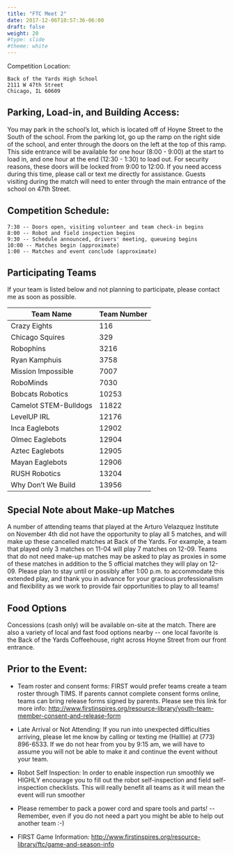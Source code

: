 ```yaml
---
title: "FTC Meet 2"
date: 2017-12-06T10:57:36-06:00
draft: false
weight: 20
#type: slide
#theme: white
---
```

Competition Location:

```text
Back of the Yards High School
2111 W 47th Street
Chicago, IL 60609
```

## Parking, Load-in, and Building Access:

You may park in the school’s lot, which is located off of Hoyne Street to the South of the school.  From the parking lot, go up the ramp on the right side of the school, and enter through the doors on the left at the top of this ramp.  This side entrance will be available for one hour (8:00 - 9:00) at the start to load in, and one hour at the end (12:30 - 1:30) to load out.  For security reasons, these doors will be locked from 9:00 to 12:00.  If you need access during this time, please call or text me directly for assistance.  Guests visiting during the match will need to enter through the main entrance of the school on 47th Street.

## Competition Schedule:

```text
7:30 -- Doors open, visiting volunteer and team check-in begins
8:00 -- Robot and field inspection begins
9:30 -- Schedule announced, drivers' meeting, queueing begins
10:00 -- Matches begin (approximate)
1:00 -- Matches and event conclude (approximate)
```

## Participating Teams

If your team is listed below and not planning to participate, please contact me as soon as possible.

| Team Name |   Team Number |
|-----------|---------------|
| Crazy Eights | 116 |
| Chicago Squires| 329 |
| Robophins | 3216 |
| Ryan Kamphuis | 3758 |
| Mission Impossible | 7007 |
| RoboMinds | 7030 |
| Bobcats Robotics | 10253 |
| Camelot STEM-Bulldogs | 11822 |
|LevelUP IRL | 12176 |
| Inca Eaglebots | 12902 |
| Olmec Eaglebots | 12904 |
| Aztec Eaglebots | 12905 |
| Mayan Eaglebots | 12906 |
| RUSH Robotics | 13204 |
| Why Don’t We Build | 13956 |

## Special Note about Make-up Matches

A number of attending teams that played at the Arturo Velazquez Institute on November 4th did not have the opportunity to play all 5 matches, and will make up these cancelled matches at Back of the Yards.  For example, a team that played only 3 matches on 11-04 will play 7 matches on 12-09.  Teams that do not need make-up matches may be asked to play as proxies in some of these matches in addition to the 5 official matches they will play on 12-09.  Please plan to stay until or possibly after 1:00 p.m. to accommodate this extended play, and thank you in advance for your gracious professionalism and flexibility as we work to provide fair opportunities to play to all teams!

## Food Options

Concessions (cash only) will be available on-site at the match.  There are also a variety of local and fast food options nearby -- one local favorite is the Back of the Yards Coffeehouse, right across Hoyne Street from our front entrance.  

## Prior to the Event:

*    Team roster and consent forms: FIRST would prefer teams create a team roster through TIMS.  If parents cannot complete consent forms online, teams can bring release forms signed by parents. Please see this link for more info:  http://www.firstinspires.org/resource-library/youth-team-member-consent-and-release-form

*    Late Arrival or Not Attending: If you run into unexpected difficulties arriving, please let me know by calling or texting me (Halllie) at (773) 896-6533.  If we do not hear from you by 9:15 am, we will have to assume you will not be able to make it and continue the event without your team.

*    Robot Self Inspection: In order to enable inspection run smoothly we HIGHLY encourage you to fill out the robot self-inspection and field self-inspection checklists. This will really benefit all teams as it will mean the event will run smoother

*    Please remember to pack a power cord and spare tools and parts! -- Remember, even if you do not need a part you might be able to help out another team :-)

*    FIRST Game Information:  http://www.firstinspires.org/resource-library/ftc/game-and-season-info

